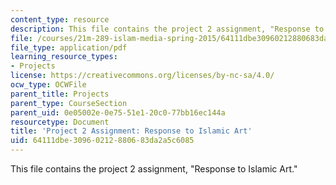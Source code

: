 ```yaml
---
content_type: resource
description: This file contains the project 2 assignment, "Response to Islamic Art."
file: /courses/21m-289-islam-media-spring-2015/64111dbe30960212880683da2a5c6085_MIT21M_289S15_proj2.pdf
file_type: application/pdf
learning_resource_types:
- Projects
license: https://creativecommons.org/licenses/by-nc-sa/4.0/
ocw_type: OCWFile
parent_title: Projects
parent_type: CourseSection
parent_uid: 0e05002e-0e75-51e1-20c0-77bb16ec144a
resourcetype: Document
title: 'Project 2 Assignment: Response to Islamic Art'
uid: 64111dbe-3096-0212-8806-83da2a5c6085
---
```

This file contains the project 2 assignment, "Response to Islamic Art."